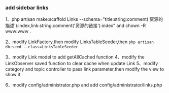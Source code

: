 ### add sidebar links

1、php artisan make:scaffold Links --schema="title:string:comment('资源的描述'):index,link:string:comment('资源的链接'):index" and chown -R www:www .

2、modify LinkFactory,then modify LinksTableSeeder,then `php artisan db:seed --class=LinksTableSeeder`

3、modify Link model to add getAllCached function
4、modify the LinkObserver saved function to clear cache when update Link
5、modify category and topic controller to pass link parameter,then modify the view to show it

6、modify config/administrator.php and add config/administrator/links.php
